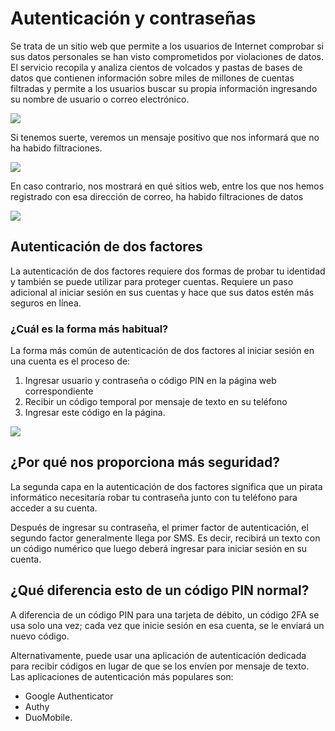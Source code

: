 # Autenticación y contraseñas

Se trata de un sitio web que permite a los usuarios de Internet comprobar si sus datos personales se han visto comprometidos por violaciones de datos. El servicio recopila y analiza cientos de volcados y pastas de bases de datos que contienen información sobre miles de millones de cuentas filtradas y permite a los usuarios buscar su propia información ingresando su nombre de usuario o correo electrónico.

![](img/2022-12-11-22-22-11.png)

Si tenemos suerte, veremos un mensaje positivo que nos informará que no ha habido filtraciones.

![](img/2022-12-11-22-22-19.png)

En caso contrario, nos mostrará en qué sitios web, entre los que nos hemos registrado con esa dirección de correo, ha habido filtraciones de datos

![](img/2022-12-11-22-22-30.png)

## Autenticación de dos factores

La autenticación de dos factores requiere dos formas de probar tu identidad y también se puede utilizar para proteger cuentas. Requiere un paso adicional al iniciar sesión en sus cuentas y hace que sus datos estén más seguros en línea.

### ¿Cuál es la forma más habitual?

La forma más común de autenticación de dos factores al iniciar sesión en una cuenta es el proceso de:

1. Ingresar usuario y contraseña o código PIN en la página web correspondiente
2. Recibir un código temporal por mensaje de texto en su teléfono
3. Ingresar este código en la página.

![](img/2022-12-11-22-22-51.png)

## ¿Por qué nos proporciona más seguridad?

La segunda capa en la autenticación de dos factores significa que un pirata informático necesitaría robar tu contraseña junto con tu teléfono para acceder a su cuenta.

Después de ingresar su contraseña, el primer factor de autenticación, el segundo factor generalmente llega por SMS. Es decir, recibirá un texto con un código numérico que luego deberá ingresar para iniciar sesión en su cuenta. 

## ¿Qué diferencia esto de un código PIN normal?

A diferencia de un código PIN para una tarjeta de débito, un código 2FA se usa solo una vez; cada vez que inicie sesión en esa cuenta, se le enviará un nuevo código.

Alternativamente, puede usar una aplicación de autenticación dedicada para recibir códigos en lugar de que se los envíen por mensaje de texto. Las aplicaciones de autenticación más populares son:

- Google Authenticator
- Authy
- DuoMobile.
